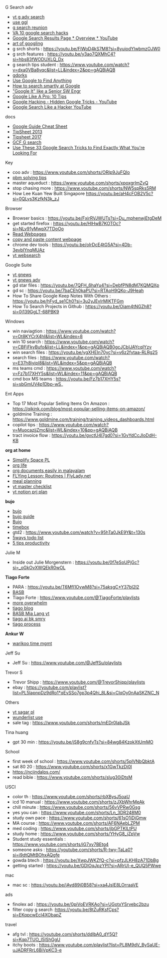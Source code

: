 G Search adv
* [yt g adv search](https://youtube.com/watch?v=JciRHpvtgK8&si=5QT2d6Xeqmr3RFS7)
* [use ggl](https://www.youtube.com/watch?v=bFANqJb7XGo&pp=ygUNZ29vZ2xlIHNlYXJjaA%3D%3D)
* [g search reunion](https://youtu.be/gHGDN9*oFJE?si=Ddl0Rez84DM5OYNc)
* [VA 10 google search hacks](https://www.youtube.com/watch?v=Bp1AdmiMHn4)
* [Google Search Results Page * Overview * YouTube](https://www.youtube.com/watch?v=6WXz1UyS5Uc&list=PLmMyXRtEtJEaqENzpkEig2KfPsOkfhQWX&index=10)
* [art of googling](https://www.youtube.com/watch?v=bNbPtThW2fM&list=WL&index=2&pp=gAQBiAQB)
* g srch shorts : https://youtu.be/FlWoD4kS7M8?si=8yuiodYlwbmzOJW0
* g srch features : https://youtu.be/y3ao7QXMhC4?si=hbs83fWODUXLQ_Dx
* g search tips student : https://www.youtube.com/watch?v=dxa0VBa8vqc&list=LL&index=2&pp=gAQBiAQB
* [gdorks](https://exposingtheinvisible.org/en/guides/google-dorking/)
* [Use Google to Find Anything](https://www.youtube.com/watch?v=bFANqJb7XGo&list=PLmMyXRtEtJEaqENzpkEig2KfPsOkfhQWX&index=20)
* [How to search smartly at Google](https://www.youtube.com/watch?v=2ZV1S-zNqQ8&list=PLmMyXRtEtJEYDIIpS02idBayhY-00iZwY&index=10)
* ["Google It" like a Senior SW Engr](https://www.youtube.com/watch?v=cEBkvm0-rg0&list=PLmMyXRtEtJEaqENzpkEig2KfPsOkfhQWX&index=21)
* [Google Like A Pro: 10 Tips](https://www.youtube.com/watch?v=233YZ6Fh1v4&list=PLmMyXRtEtJEaqENzpkEig2KfPsOkfhQWX&index=22)
* [Google Hacking - Hidden Google Tricks - YouTube](https://www.youtube.com/watch?v=Ft5gND96EBk&list=PLmMyXRtEtJEaqENzpkEig2KfPsOkfhQWX&index=16)
* [Google Search Like a Hacker YouTube](https://www.youtube.com/watch?v=z8_qz938wFU&list=PLmMyXRtEtJEaqENzpkEig2KfPsOkfhQWX&index=24)

docs
* [Google Guide Cheat Sheet](https://www.googleguide.com/print/adv_op_ref.pdf)
* [TipSheet 2013](https://searchresearch1.blogspot.com/2013/06/tipsheet-for-ire-2013-ire13.html)
* [Tipsheet 2017](https://fia.umd.edu/media/searchworkshop/search-workshop-tipsheet-april-2016.pdf)
* [GCF G search](https://edu.gcfglobal.org/en/searchbetter/google-search-tips/1/#)
* [Use These 33 Google Search Tricks to Find Exactly What You're Looking For](https://zapier.com/blog/advanced-google-search-tricks/)

Key
* coo adv : https://www.youtube.com/shorts/ORIp9JuFQIo
* [pbm solving tips](https://www.youtube.com/playlist?list=PL9F789252CC28FB3A)
* master aqueduct : https://www.youtube.com/shorts/xpoxgrlmZvQ
* stop chasing more : https://www.youtube.com/shorts/NW5spRks5RM
* How Lee Kuan Yew Built Singapore  https://youtu.be/aH4cFOB2V5c?si=0QLys3KzfkN3k_zJ


Browser
* Browser basics : https://youtu.be/FxirRVJWUTs?si=Du_mphenwjEtgDeM
* get started firefox : https://youtu.be/HlHwB7KOTOc?si=NLv91yMwpX7TDoOo
* [Read Webpages](https://www.youtube.com/watch?v=Iln9oG8Rsig&list=PLmMyXRtEtJEaqENzpkEig2KfPsOkfhQWX&index=6)
* [copy and paste content webpage](https://www.youtube.com/watch?v=eit7LZfWmGU)
* chrome dev tools : https://youtu.be/oIrDcE4tG5A?si=4Db-3evbIYnqMUAz
* [yt websearch](https://www.youtube.com/watch?v=WtuAZHY1Pqo&list=PLmMyXRtEtJEaMk5au5y8p8avI5kJuQPHS&index=12&pp=gAQBiAQB)

Google Suite
* [yt gnews](https://www.youtube.com/watch?v=FtSeAwRhPKs&pp=ygUWZ29vZ2xlIGFkdmFuY2VkIHNlYXJjaA%3D%3D)
* [yt gnews adv](https://youtu.be/FtSeAwRhPKs?si=AKuo_GFeXaXGPivt)
* gd star files : https://youtu.be/7QFH_6haYu4?si=DebfPN8dM7KQMQXp
* gd sc : https://youtu.be/7baCEh0kaPU?si=RTAoH9QKo-J9Heah
* How To Share Google Keep Notes With Others : https://youtu.be/hFyd_se1Ch0?si=3u2yJEvIrMIKTFGm
* How To Search Projects in Github : https://youtu.be/Oiam4tNGZh8?si=0j139GgLT-68PBK9


Windows
* win naviagtion : https://www.youtube.com/watch?v=Ot8KYCrX4hI&list=WL&index=8
* win 10 search : https://www.youtube.com/watch?v=CBFiFkyBufo&list=LL&index=1&pp=gAQBiAQB0gcJCbIJAYcqIYzv
* win search files : https://youtu.be/ygXHEIn70yc?si=v6z2fytaa-RLRg25
* search files : https://www.youtube.com/watch?v=E37h8iyipl8&list=WL&index=5&pp=gAQBiAQB
* ms teams cmd : https://www.youtube.com/watch?v=Fz7b17XHY5s&list=WL&index=11&pp=gAQBiAQB
* cmd box MS teams : https://youtu.be/Fz7b17XHY5s?si=sbGmUV4p1Dbp-wS_



Ent Apps
* Top 17 Most Popular Selling Items On Amazon : https://qikink.com/blog/most-popular-selling-items-on-amazon/
* goldmine Training : https://www.goldmine.com/training/training_videos_dashboards.html
* copilot tips :  https://www.youtube.com/watch?v=MuocazjjZmc&list=WL&index=10&pp=gAQBiAQB
* tract invoice flow : https://youtu.be/gvctU4I7gd0?si=1GvYdCcJIoDdH-KB


**org at home**
* [Simplify Space PL](https://www.youtube.com/@SimplifyYourSpace/playlists)
* [org life](https://www.youtube.com/watch?v=leABsFNopbw&list=WL&index=8&pp=gAQBiAQB)
* [org documents easily in malayalam](https://www.youtube.com/watch?v=olSqc4Ru3V0&list=PLmMyXRtEtJEba7aQjFMh0E*sI8KPcC6Ds&index=12)
* [FLYing Lesson: Routines | FlyLady.net](https://www.flylady.net/d/getting*started/flying*lessons/routines/#google_vignette)
* [meal planning](https://www.youtube.com/watch?v=-fQ6mn-ABPQ&list=PLmMyXRtEtJEb0qXMQIZEvGmTDqDLuxkCA&index=42&pp=gAQBiAQB)
* [yt master checklist](https://youtu.be/lZIlwne9O8Y?si=iYf8jt9QJU_8jiAB)
* [yt notion prj plan](https://www.youtube.com/watch?v=1bQFXC_isKU&list=WL&index=6)


**bujo**
* [bujo](https://youtu.be/fm15cmYU0IM?si=Kj_G8bhiOyx6jSeA)
* [bujo guide](https://youtu.be/DRt8j7H1GvE?si=urSpgB2tKbHMWILW)
* [Bujo](https://youtu.be/fm15cmYU0IM?si=mcn0gGFj0SSeAD9V)
* [timebox](https://youtu.be/GBXpSr1TXgk?si=6pZI0zlh34m_b_pX)
* gtd2 : https://www.youtube.com/watch?v=95hTa0JkE9Y&t=130s
* [5ways todo list](https://www.youtube.com/watch?v=ibGnjSKLqTc)
* [5 tips productivity](https://www.youtube.com/shorts/H5OBxle5bjY)

Julie M
* Inside out Julie Morgenstern : https://youtu.be/0f7eSoUPjGc?si=_oGkOvXWQEkR0wOL

**Tiago Forte**
* PARA : https://youtu.be/T6Mfl1OywM8?si=75aksgC*Y37bl2l2
* [BASB](https://www.youtube.com/watch?v=SjZSy8s2VEE&list=WL&index=3&pp=gAQBiAQB)
* Tiago Forte : https://www.youtube.com/@TiagoForte/playlists
* [more overwhelm](https://www.youtube.com/watch?v=KpzlaTMw2L4&list=PLmMyXRtEtJEb0qXMQIZEvGmTDqDLuxkCA&index=25&pp=gAQBiAQB)
* [tiago blog](https://www.goodreads.com/author/show/17177938.Tiago_Forte/blog?page=2)
* [BASB Mia Lang yt](https://mialiang.com/building*a*second*brain/)
* [tiago ai bk smry](https://www.youtube.com/watch?v=l8oAZBBFG6k&list=PLmMyXRtEtJEb0qXMQIZEvGmTDqDLuxkCA&index=30&pp=gAQBiAQB)
* [tiago process](https://www.youtube.com/watch?v=C7MP2yQs0xk&list=PLmMyXRtEtJEb0qXMQIZEvGmTDqDLuxkCA&index=27&pp=gAQBiAQB)

**Ankur W**
* [warikoo time mgmt](https://www.youtube.com/watch?v=op_jwGT6Bvc&list=PLmMyXRtEtJEb0qXMQIZEvGmTDqDLuxkCA&index=16&pp=gAQBiAQB)

Jeff Su
* Jeff Su :  https://www.youtube.com/@JeffSu/playlists

Trevor S
* Trevor Shipp : https://www.youtube.com/@TrevorShipp/playlists
* ebay : https://youtube.com/playlist?list=PL5lapnpDz9dRo1*qEvSSo7gp3p4Qhi_8L&si=ClqOy0nAaSKZNC_N

Others
* [yt sagar pl](https://www.youtube.com/@Sagarclips/playlists)
* [wunderlist use](https://www.youtube.com/watch?v=TGz67AMG9a8&list=WL&index=1&pp=gAQBiAQB)
* sale tag : https://www.youtube.com/shorts/mEDr0IabJSk

Tina huang
* gpt 30 min : https://youtu.be/jS8g9cnfvTs?si=84wg84KzokXtUmMO


School
* first week of school : https://www.youtube.com/shorts/5plVNbQbktA
* sat 80 20 : https://www.youtube.com/shorts/x1GwTkzDi0I
* https://ncjindalps.com/
* read bible : https://www.youtube.com/shorts/slug30iDtsM

USCI 
* color th : https://www.youtube.com/shorts/rbXBysJ5oaU
* icd 10 manual : https://www.youtube.com/shorts/zJXbWhrMeAk
* chill minute : https://www.youtube.com/shorts/56vVPRw0Gsg
* yes you can : https://www.youtube.com/shorts/Ln_3DR248M0
* study own pace : https://www.youtube.com/shorts/61sO1iDjGmw
* MA course : https://www.youtube.com/shorts/AF6NAebLZPM
* med coding : https://www.youtube.com/shorts/jbGPTKILtPU
* study home : https://www.youtube.com/shorts/YHyG8_jZpVw
* Student study essentials : https://www.youtube.com/shorts/iG7xv7BEtg4
* someone asks : https://youtube.com/shorts/R-twy-TaLa0?si=i9dtQMtBOhxAQgfe
* gowda btech : https://youtu.be/XwpJWKZfQ-c?si=pfzJLKH8zA71DbBg
* getting started : https://youtu.be/GDlOqJpzYPI?si=ARrUI-e_QUQ5PWwe

mac
* mac sc : https://youtu.be/jAyd89j0B58?si=xa4JsIE8LOrraaVE


ads
* finolex ad : https://youtu.be/0piVoEVRKAo?si=UGotxYSrvebc2bzu
* filter copy g search :https://youtu.be/8tZuRKsfCps?si=EKqpcwEcI4XObapZ

travel
* afg tvl : https://youtube.com/shorts/ddIbA0_dY5Q?si=Kqp7TUO_I5IShGgU
* itchy boots : https://www.youtube.com/playlist?list=PL8M9dV_BySaUE-uJADRFRrL6BiVpKC3-e
